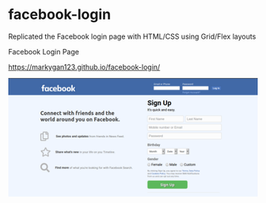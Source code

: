 # facebook-login
Replicated the Facebook login page with HTML/CSS using Grid/Flex layouts

Facebook Login Page

https://markygan123.github.io/facebook-login/

![](images/facebook-login.png)
